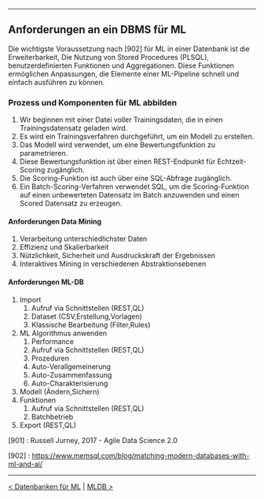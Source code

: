 ***

## Anforderungen an ein DBMS für ML

Die wichtigste Voraussetzung nach [902] für ML in einer Datenbank ist die Erweiterbarkeit,
Die Nutzung von Stored Procedures (PLSQL), benutzerdefinierten Funktionen und Aggregationen.
Diese Funktionen ermöglichen Anpassungen, die Elemente einer ML-Pipeline schnell und einfach ausführen zu können.

### Prozess und Komponenten für ML abbilden

1) Wir beginnen mit einer Datei voller Trainingsdaten, die in einen Trainingsdatensatz geladen wird.
2) Es wird ein Trainingsverfahren durchgeführt, um ein Modell zu erstellen.
3) Das Modell wird verwendet, um eine Bewertungsfunktion zu parametrieren.
4) Diese Bewertungsfunktion ist über einen REST-Endpunkt für Echtzeit-Scoring zugänglich.
5) Die Scoring-Funktion ist auch über eine SQL-Abfrage zugänglich.
6) Ein Batch-Scoring-Verfahren verwendet SQL, um die Scoring-Funktion auf einen unbewerteten Datensatz im Batch anzuwenden und einen Scored Datensatz zu erzeugen.

#### Anforderungen Data Mining

1) Verarbeitung unterschiedlichster Daten
2) Effizienz und Skalierbarkeit
3) Nützlichkeit, Sicherheit und Ausdruckskraft der Ergebnissen
4) Interaktives Mining in verschiedenen Abstraktionsebenen

#### Anforderungen ML-DB

1. Import
    1. Aufruf via Schnittstellen (REST,QL)
    1. Dataset (CSV,Erstellung,Vorlagen)
    1. Klassische Bearbeitung (Filter,Rules)
1. ML Algorithmus anwenden
    1. Performance
    1. Aufruf via Schnittstellen (REST,QL)
    1. Prozeduren
    1. Auto-Verallgemeinerung
    1. Auto-Zusammenfassung
    1. Auto-Charakterisierung
1. Modell (Ändern,Sichern)
1. Funktionen
    1. Aufruf via Schnittstellen (REST,QL)
    1. Batchbetrieb
1. Export (REST,QL)


[901] : Russell Jurney, 2017 - Agile Data Science 2.0

[902] : https://www.memsql.com/blog/matching-modern-databases-with-ml-and-ai/

----

[< Datenbanken für ML](08_dbml.md)	|	[MLDB >](10_mldb.md)
